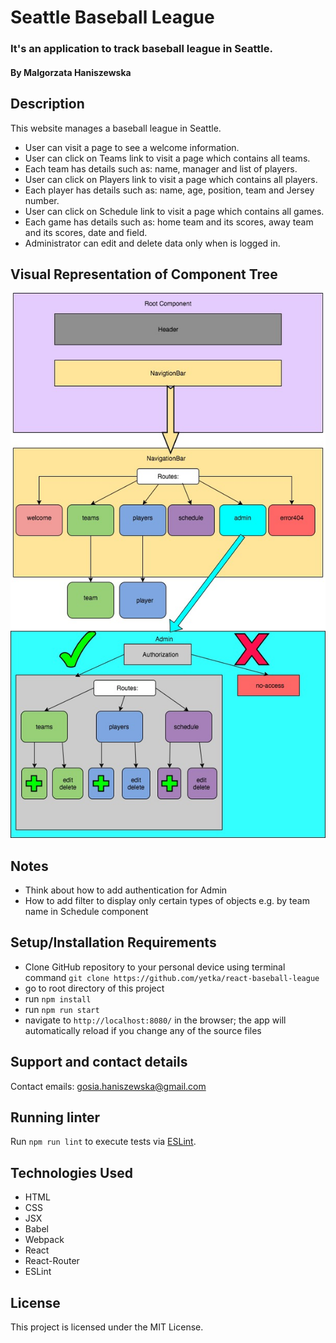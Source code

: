 # Seattle Baseball League

### It's an application to track baseball league in Seattle.

#### By Malgorzata Haniszewska

## Description

This website manages a baseball league in Seattle.
* User can visit a page to see a welcome information.
* User can click on Teams link to visit a page which contains all teams.
* Each team has details such as: name, manager and list of players.
* User can click on Players link to visit a page which contains all players.
* Each player has details such as: name, age, position, team and Jersey number.
* User can click on Schedule link to visit a page which contains all games.
* Each game has details such as: home team and its scores, away team and its scores, date and field.
* Administrator can edit and delete data only when is logged in.

## Visual Representation of Component Tree

![Visualization](./ReactBaseballLeague.jpg)

## Notes

* Think about how to add authentication for Admin
* How to add filter to display only certain types of objects e.g. by team name in Schedule component



## Setup/Installation Requirements

* Clone GitHub repository to your personal device using terminal command `git clone https://github.com/yetka/react-baseball-league`
* go to root directory of this project
* run `npm install`
* run `npm run start`
* navigate to `http://localhost:8080/` in the browser; the app will automatically reload if you change any of the source files

## Support and contact details

Contact emails: gosia.haniszewska@gmail.com

## Running linter

Run `npm run lint` to execute tests via [ESLint](https://eslint.org).

## Technologies Used

* HTML
* CSS
* JSX
* Babel
* Webpack
* React
* React-Router
* ESLint

## License

This project is licensed under the MIT License.
